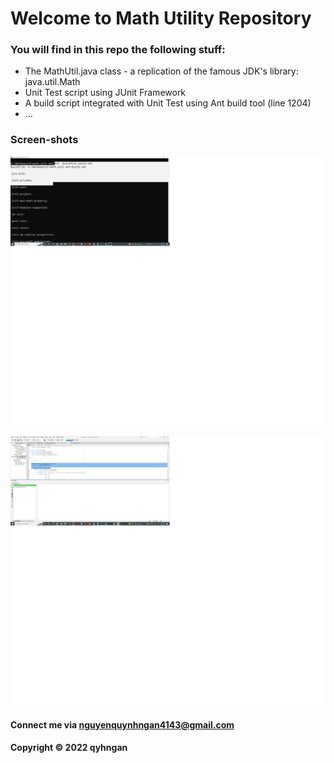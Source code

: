 # Welcome to Math Utility Repository

### You will find in this repo the following stuff:

* The MathUtil.java class - a replication of the famous JDK's library: java.util.Math
* Unit Test script using JUnit Framework
* A build script integrated with Unit Test using Ant build tool (line 1204)
* ...

### Screen-shots

![Build process with Ant](https://github.com/qyhngan/math-util-ant/blob/main/screenshot/build-process-with-ant.png) 

![DDT source code with JUnit](https://github.com/qyhngan/math-util-ant/blob/main/screenshot/junitddt-source-using-junit.png)

#### Connect me via nguyenquynhngan4143@gmail.com

#### Copyright &#169; 2022 qyhngan

